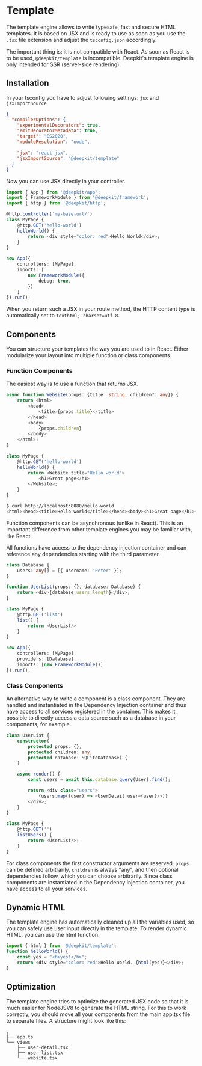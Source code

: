 # Template

The template engine allows to write typesafe, fast and secure HTML templates. It is based on JSX and is ready to use as soon as you use the `.tsx` file extension and adjust the `tsconfig.json` accordingly.

The important thing is: it is not compatible with React. As soon as React is to be used, `@deepkit/template` is incompatible. Deepkit's template engine is only intended for SSR (server-side rendering).

## Installation

In your tsconfig you have to adjust following settings: `jsx` and `jsxImportSource`

```json
{
  "compilerOptions": {
    "experimentalDecorators": true,
    "emitDecoratorMetadata": true,
    "target": "ES2020",
    "moduleResolution": "node",

    "jsx": "react-jsx",
    "jsxImportSource": "@deepkit/template"
  }
}
```

Now you can use JSX directly in your controller.

```typescript
import { App } from '@deepkit/app';
import { FrameworkModule } from '@deepkit/framework';
import { http } from '@deepkit/http';

@http.controller('my-base-url/')
class MyPage {
    @http.GET('hello-world')
    helloWorld() {
        return <div style="color: red">Hello World</div>;
    }
}

new App({
    controllers: [MyPage],
    imports: [
        new FrameworkModule({
            debug: true,
        })
    ]
}).run();
```

When you return such a JSX in your route method, the HTTP content type is automatically set to `texthtml; charset=utf-8`.

## Components

You can structure your templates the way you are used to in React. Either modularize your layout into multiple function or class components.

### Function Components

The easiest way is to use a function that returns JSX.

```typescript
async function Website(props: {title: string, children?: any}) {
    return <html>
        <head>
            <title>{props.title}</title>
        </head>
        <body>
            {props.children}
        </body>
    </html>;
}

class MyPage {
    @http.GET('hello-world')
    helloWorld() {
        return <Website title="Hello world">
            <h1>Great page</h1>
        </Website>;
    }
}
```

```sh
$ curl http://localhost:8080/hello-world
<html><head><title>Hello world</title></head><body><h1>Great page</h1></body></html>
```

Function components can be asynchronous (unlike in React). This is an important difference from other template engines you may be familiar with, like React.

All functions have access to the dependency injection container and can reference any dependencies starting with the third parameter.

```typescript
class Database {
    users: any[] = [{ username: 'Peter' }];
}

function UserList(props: {}, database: Database) {
    return <div>{database.users.length}</div>;
}

class MyPage {
    @http.GET('list')
    list() {
        return <UserList/>
    }
}

new App({
    controllers: [MyPage],
    providers: [Database],
    imports: [new FrameworkModule()]
}).run();
```


### Class Components

An alternative way to write a component is a class component. They are handled and instantiated in the Dependency Injection container and thus have access to all services registered in the container. This makes it possible to directly access a data source such as a database in your components, for example.

```typescript
class UserList {
    constructor(
        protected props: {},
        protected children: any,
        protected database: SQLiteDatabase) {
    }

    async render() {
        const users = await this.database.query(User).find();

        return <div class="users">
            {users.map((user) => <UserDetail user={user}/>)}
        </div>;
    }
}

class MyPage {
    @http.GET('')
    listUsers() {
        return <UserList/>;
    }
}
```

For class components the first constructor arguments are reserved. `props` can be defined arbitrarily, `children` is always "any", and then optional dependencies follow, which you can choose arbitrarily. Since class components are instantiated in the Dependency Injection container, you have access to all your services.

## Dynamic HTML

The template engine has automatically cleaned up all the variables used, so you can safely use user input directly in the template. To render dynamic HTML, you can use the html function.

```typescript
import { html } from '@deepkit/template';
function helloWorld() {
    const yes = "<b>yes!</b>";
    return <div style="color: red">Hello World. {html(yes)}</div>;
}
```

## Optimization

The template engine tries to optimize the generated JSX code so that it is much easier for NodeJSV8 to generate the HTML string. For this to work correctly, you should move all your components from the main app.tsx file to separate files. A structure might look like this:

```
.
├── app.ts
└── views
    ├── user-detail.tsx
    ├── user-list.tsx
    └── website.tsx
```
